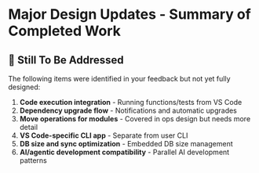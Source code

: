 # Major Design Updates - Summary of Completed Work

## 🚧 Still To Be Addressed

The following items were identified in your feedback but not yet fully designed:

1. **Code execution integration** - Running functions/tests from VS Code
2. **Dependency upgrade flow** - Notifications and automatic upgrades
3. **Move operations for modules** - Covered in ops design but needs more detail
4. **VS Code-specific CLI app** - Separate from user CLI
5. **DB size and sync optimization** - Embedded DB size management
6. **AI/agentic development compatibility** - Parallel AI development patterns
